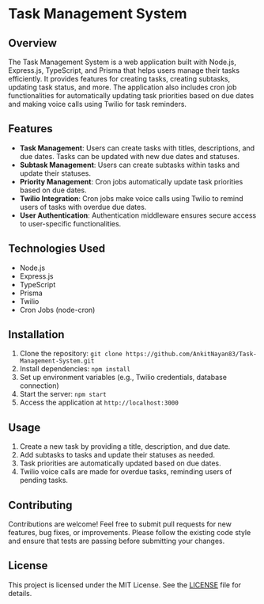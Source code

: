 # Task Management System

## Overview
The Task Management System is a web application built with Node.js, Express.js, TypeScript, and Prisma that helps users manage their tasks efficiently. It provides features for creating tasks, creating subtasks, updating task status, and more. The application also includes cron job functionalities for automatically updating task priorities based on due dates and making voice calls using Twilio for task reminders.

## Features
- **Task Management**: Users can create tasks with titles, descriptions, and due dates. Tasks can be updated with new due dates and statuses.
- **Subtask Management**: Users can create subtasks within tasks and update their statuses.
- **Priority Management**: Cron jobs automatically update task priorities based on due dates.
- **Twilio Integration**: Cron jobs make voice calls using Twilio to remind users of tasks with overdue due dates.
- **User Authentication**: Authentication middleware ensures secure access to user-specific functionalities.

## Technologies Used
- Node.js
- Express.js
- TypeScript
- Prisma
- Twilio
- Cron Jobs (node-cron)

## Installation
1. Clone the repository: `git clone https://github.com/AnkitNayan83/Task-Management-System.git`
2. Install dependencies: `npm install`
3. Set up environment variables (e.g., Twilio credentials, database connection)
4. Start the server: `npm start`
5. Access the application at `http://localhost:3000`

## Usage
1. Create a new task by providing a title, description, and due date.
2. Add subtasks to tasks and update their statuses as needed.
3. Task priorities are automatically updated based on due dates.
4. Twilio voice calls are made for overdue tasks, reminding users of pending tasks.

## Contributing
Contributions are welcome! Feel free to submit pull requests for new features, bug fixes, or improvements. Please follow the existing code style and ensure that tests are passing before submitting your changes.

## License
This project is licensed under the MIT License. See the [LICENSE](LICENSE) file for details.
